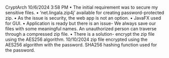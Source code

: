 CryptArch
10/6/2024 3:58 PM 
•	The initial requirement was to secure my sensitive files.
•	‘net.lingala.zip4j’ available for creating password-protected zip.
•	As the issue is security, the web app is not an option.
•	JavaFX used for GUI.
•	Application is ready but there is an issue-
We always save our files with some meaningful names.
An unauthorized person can traverse through a compressed zip file.
•	There is a solution-
encrypt the zip file using the AES256 algorithm.
10/10/2024
zip file encrypted using the AES256 algorithm with the password.
SHA256 hashing function used for the password.
